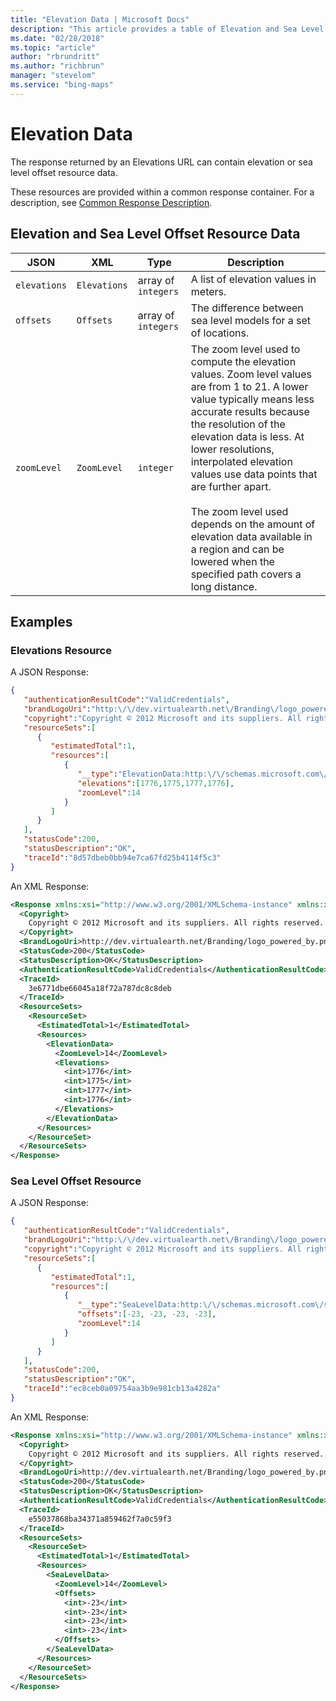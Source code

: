 ```yaml
---
title: "Elevation Data | Microsoft Docs"
description: "This article provides a table of Elevation and Sea Level Offset Resource Data. Response are shown in JSON and XML formats."
ms.date: "02/28/2018"
ms.topic: "article"
author: "rbrundritt"
ms.author: "richbrun"
manager: "stevelom"
ms.service: "bing-maps"
---
```

# Elevation Data

The response returned by an Elevations URL can contain elevation or sea level offset resource data.  
  
 These resources are provided within a common response container. For a description, see [Common Response Description](../common-response-description.md).  
  
## Elevation and Sea Level Offset Resource Data  
  
|JSON|XML|Type|Description|  
|----------|---------|----------|-----------------|  
|`elevations`|`Elevations`|array of `integers`|A list of elevation values in meters.|  
|`offsets`|`Offsets`|array of `integers`|The difference between sea level models for a set of locations.|  
|`zoomLevel`|`ZoomLevel`|`integer`|The zoom level used to compute the elevation values. Zoom level values are from 1 to 21. A lower value typically means less accurate results because the resolution of the elevation data is less. At lower resolutions, interpolated elevation values use data points that are further apart.<br /><br /> The zoom level used depends on the amount of elevation data available in a region and can be lowered when the specified path covers a long distance.|  
  
## Examples  

### Elevations Resource
  
A JSON Response:
  
```json
{  
   "authenticationResultCode":"ValidCredentials",  
   "brandLogoUri":"http:\/\/dev.virtualearth.net\/Branding\/logo_powered_by.png",  
   "copyright":"Copyright © 2012 Microsoft and its suppliers. All rights reserved. This API cannot be accessed and the content and any results may not be used, reproduced or transmitted in any manner without express written permission from Microsoft Corporation.",  
   "resourceSets":[  
      {  
         "estimatedTotal":1,  
         "resources":[  
            {  
               "__type":"ElevationData:http:\/\/schemas.microsoft.com\/search\/local\/ws\/rest\/v1",  
               "elevations":[1776,1775,1777,1776],  
               "zoomLevel":14  
            }  
         ]  
      }  
   ],  
   "statusCode":200,  
   "statusDescription":"OK",  
   "traceId":"8d57dbeb0bb94e7ca67fd25b4114f5c3"  
}  
```  
  
An XML Response:
  
```xml 
<Response xmlns:xsi="http://www.w3.org/2001/XMLSchema-instance" xmlns:xsd="http://www.w3.org/2001/XMLSchema" xmlns="http://schemas.microsoft.com/search/local/ws/rest/v1">  
  <Copyright>  
    Copyright © 2012 Microsoft and its suppliers. All rights reserved. This API cannot be accessed and the content and any results may not be used, reproduced or transmitted in any manner without express written permission from Microsoft Corporation.  
  </Copyright>  
  <BrandLogoUri>http://dev.virtualearth.net/Branding/logo_powered_by.png</BrandLogoUri>  
  <StatusCode>200</StatusCode>  
  <StatusDescription>OK</StatusDescription>  
  <AuthenticationResultCode>ValidCredentials</AuthenticationResultCode>  
  <TraceId>  
    3e6771dbe66045a18f72a787dc8c8deb  
  </TraceId>  
  <ResourceSets>  
    <ResourceSet>  
      <EstimatedTotal>1</EstimatedTotal>  
      <Resources>  
        <ElevationData>  
          <ZoomLevel>14</ZoomLevel>  
          <Elevations>  
            <int>1776</int>  
            <int>1775</int>  
            <int>1777</int>  
            <int>1776</int>  
          </Elevations>  
        </ElevationData>  
      </Resources>  
    </ResourceSet>  
  </ResourceSets>  
</Response>  
```  
  
### Sea Level Offset Resource  
  
A JSON Response: 
  
```json
{  
   "authenticationResultCode":"ValidCredentials",  
   "brandLogoUri":"http:\/\/dev.virtualearth.net\/Branding\/logo_powered_by.png",  
   "copyright":"Copyright © 2012 Microsoft and its suppliers. All rights reserved. This API cannot be accessed and the content and any results may not be used, reproduced or transmitted in any manner without express written permission from Microsoft Corporation.",  
   "resourceSets":[  
      {  
         "estimatedTotal":1,  
         "resources":[  
            {  
               "__type":"SeaLevelData:http:\/\/schemas.microsoft.com\/search\/local\/ws\/rest\/v1",  
               "offsets":[-23, -23, -23, -23],  
               "zoomLevel":14  
            }  
         ]  
      }  
   ],  
   "statusCode":200,  
   "statusDescription":"OK",  
   "traceId":"ec8ceb0a09754aa3b9e981cb13a4282a"  
}  
```  
  
An XML Response: 
  
```xml
<Response xmlns:xsi="http://www.w3.org/2001/XMLSchema-instance" xmlns:xsd="http://www.w3.org/2001/XMLSchema" xmlns="http://schemas.microsoft.com/search/local/ws/rest/v1">  
  <Copyright>  
    Copyright © 2012 Microsoft and its suppliers. All rights reserved. This API cannot be accessed and the content and any results may not be used, reproduced or transmitted in any manner without express written permission from Microsoft Corporation.  
  </Copyright>  
  <BrandLogoUri>http://dev.virtualearth.net/Branding/logo_powered_by.png</BrandLogoUri>  
  <StatusCode>200</StatusCode>  
  <StatusDescription>OK</StatusDescription>  
  <AuthenticationResultCode>ValidCredentials</AuthenticationResultCode>  
  <TraceId>  
    e55037868ba34371a859462f7a0c59f3  
  </TraceId>  
  <ResourceSets>  
    <ResourceSet>  
      <EstimatedTotal>1</EstimatedTotal>  
      <Resources>  
        <SeaLevelData>  
          <ZoomLevel>14</ZoomLevel>  
          <Offsets>  
            <int>-23</int>  
            <int>-23</int>  
            <int>-23</int>  
            <int>-23</int>  
          </Offsets>  
        </SeaLevelData>  
      </Resources>  
    </ResourceSet>  
  </ResourceSets>  
</Response>  
  
```